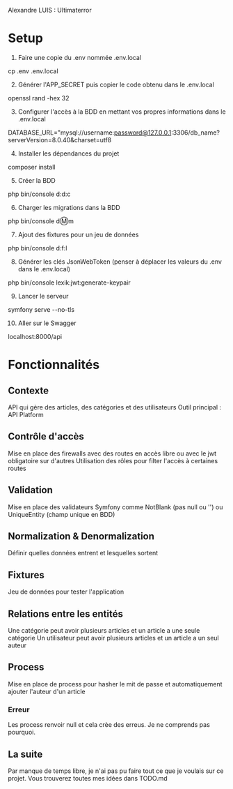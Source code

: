 Alexandre LUIS : Ultimaterror

# Setup
1) Faire une copie du .env nommée .env.local

cp .env .env.local

2) Générer l'APP_SECRET puis copier le code obtenu dans le .env.local

openssl rand -hex 32

3) Configurer l'accès à la BDD en mettant vos propres informations dans le .env.local

DATABASE_URL="mysql://username:password@127.0.0.1:3306/db_name?serverVersion=8.0.40&charset=utf8

4) Installer les dépendances du projet

composer install

5) Créer la BDD

php bin/console d:d:c

6) Charger les migrations dans la BDD

php bin/console d:m:m

7) Ajout des fixtures pour un jeu de données

php bin/console d:f:l

8) Générer les clés JsonWebToken (penser à déplacer les valeurs du .env dans le .env.local)

php bin/console lexik:jwt:generate-keypair

9) Lancer le serveur

symfony serve --no-tls

10) Aller sur le Swagger

localhost:8000/api

# Fonctionnalités
## Contexte
API qui gère des articles, des catégories et des utilisateurs
Outil principal : API Platform

## Contrôle d'accès
Mise en place des firewalls avec des routes en accès libre ou avec le jwt obligatoire sur d'autres
Utilisation des rôles pour filter l'accès à certaines routes

## Validation
Mise en place des validateurs Symfony comme NotBlank (pas null ou '') ou UniqueEntity (champ unique en BDD)

## Normalization & Denormalization
Définir quelles données entrent et lesquelles sortent

## Fixtures
Jeu de données pour tester l'application

## Relations entre les entités
Une catégorie peut avoir plusieurs articles et un article a une seule catégorie
Un utilisateur peut avoir plusieurs articles et un article a un seul auteur

## Process
Mise en place de process pour hasher le mit de passe et automatiquement ajouter l'auteur d'un article
### Erreur
Les process renvoir null et cela crèe des erreus. Je ne comprends pas pourquoi.

## La suite
Par manque de temps libre, je n'ai pas pu faire tout ce que je voulais sur ce projet.
Vous trouverez toutes mes idées dans TODO.md